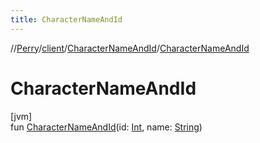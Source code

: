 ```yaml
---
title: CharacterNameAndId
---
```

//[Perry](../../../index.html)/[client](../index.html)/[CharacterNameAndId](index.html)/[CharacterNameAndId](-character-name-and-id.html)



# CharacterNameAndId



[jvm]\
fun [CharacterNameAndId](-character-name-and-id.html)(id: [Int](https://kotlinlang.org/api/latest/jvm/stdlib/kotlin/-int/index.html), name: [String](https://kotlinlang.org/api/latest/jvm/stdlib/kotlin/-string/index.html))




